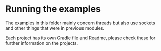 # Running the examples #

The examples in this folder mainly concern threads but also use sockets and other things that were in previous modules. 

Each project has its own Gradle file and Readme, please check these for further information on the projects. 


